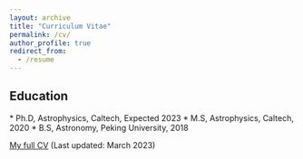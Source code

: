 ```yaml
---
layout: archive
title: "Curriculum Vitae"
permalink: /cv/
author_profile: true
redirect_from:
  - /resume
---
```


<h2>Education</h2>  
* Ph.D, Astrophysics, Caltech, Expected 2023 
* M.S, Astrophysics, Caltech, 2020
* B.S, Astronomy, Peking University, 2018

<span style="color:#5DADE2">[My full CV](https://yaoyuhan.github.io/files/CV_YuhanYao.pdf)</span> (Last updated: March 2023)



